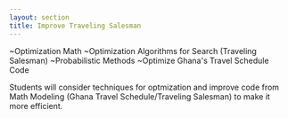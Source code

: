 ```yaml
---
layout: section
title: Improve Traveling Salesman
---
```

~Optimization Math
~Optimization Algorithms for Search (Traveling Salesman)
~Probabilistic Methods
~Optimize Ghana's Travel Schedule Code

Students will consider techniques for optmization and improve code from Math Modeling (Ghana Travel Schedule/Traveling Salesman)
to make it more efficient.
